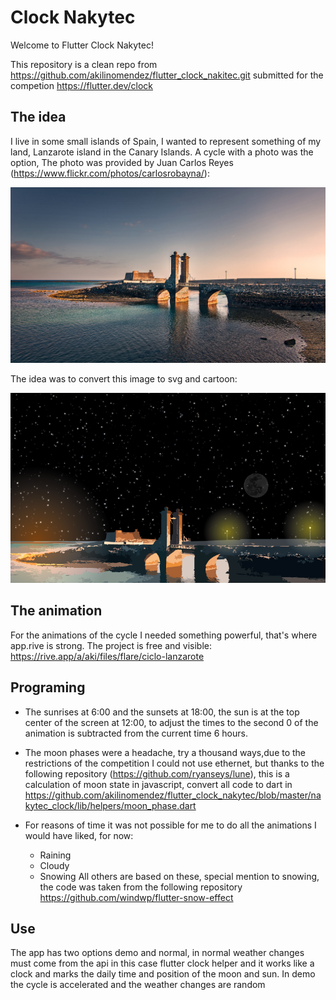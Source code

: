# Clock Nakytec

Welcome to Flutter Clock Nakytec!

This repository is a clean repo from https://github.com/akilinomendez/flutter_clock_nakitec.git submitted for the competion https://flutter.dev/clock

##  The idea

I live in some small islands of Spain, I wanted to represent something of my land, Lanzarote island in the Canary Islands.
A cycle with a photo was the option, The photo was provided by Juan Carlos Reyes (https://www.flickr.com/photos/carlosrobayna/):

![lanzarote](https://github.com/akilinomendez/flutter_clock_nakytec/raw/master/original.png)

The idea was to convert this image to svg and cartoon:

![lanzarote](https://github.com/akilinomendez/flutter_clock_nakytec/raw/master/lanzarote.png)

## The animation 

For the animations of the cycle I needed something powerful, that's where app.rive is strong.
The project is free and visible: https://rive.app/a/aki/files/flare/ciclo-lanzarote

## Programing

- The sunrises at 6:00 and the sunsets at 18:00,  the sun is at the top center of the screen at 12:00, to adjust the times to the second 0 of the animation is subtracted from the current time 6 hours.

- The moon phases were a headache, try a thousand ways,due to the restrictions of the competition I could not use ethernet, but thanks to the following repository (https://github.com/ryanseys/lune), this is a calculation of moon state in javascript, convert all code to dart in https://github.com/akilinomendez/flutter_clock_nakytec/blob/master/nakytec_clock/lib/helpers/moon_phase.dart

- For reasons of time it was not possible for me to do all the animations I would have liked, for now:
    * Raining
    * Cloudy
    * Snowing 
All others are based on these, special mention to snowing, the code was taken from the following repository https://github.com/windwp/flutter-snow-effect


## Use

The app has two options demo and normal, in normal weather changes must come from the api in this case flutter clock helper and  it works like a clock and marks the daily time and position of the moon and sun. In demo the cycle is accelerated and the weather changes are random
